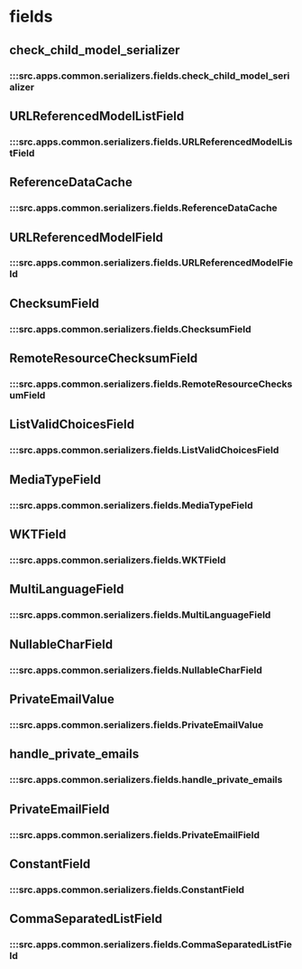 # fields

## check_child_model_serializer

### :::src.apps.common.serializers.fields.check_child_model_serializer

## URLReferencedModelListField

### :::src.apps.common.serializers.fields.URLReferencedModelListField

## ReferenceDataCache

### :::src.apps.common.serializers.fields.ReferenceDataCache

## URLReferencedModelField

### :::src.apps.common.serializers.fields.URLReferencedModelField

## ChecksumField

### :::src.apps.common.serializers.fields.ChecksumField

## RemoteResourceChecksumField

### :::src.apps.common.serializers.fields.RemoteResourceChecksumField

## ListValidChoicesField

### :::src.apps.common.serializers.fields.ListValidChoicesField

## MediaTypeField

### :::src.apps.common.serializers.fields.MediaTypeField

## WKTField

### :::src.apps.common.serializers.fields.WKTField

## MultiLanguageField

### :::src.apps.common.serializers.fields.MultiLanguageField

## NullableCharField

### :::src.apps.common.serializers.fields.NullableCharField

## PrivateEmailValue

### :::src.apps.common.serializers.fields.PrivateEmailValue

## handle_private_emails

### :::src.apps.common.serializers.fields.handle_private_emails

## PrivateEmailField

### :::src.apps.common.serializers.fields.PrivateEmailField

## ConstantField

### :::src.apps.common.serializers.fields.ConstantField

## CommaSeparatedListField

### :::src.apps.common.serializers.fields.CommaSeparatedListField

